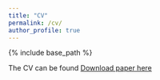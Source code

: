 ```yaml
---
title: "CV"
permalink: /cv/
author_profile: true
---
```


{% include base_path %}

The CV can be found [Download paper here](https://journals.plos.org/plosgenetics/article?id=10.1371/journal.pgen.1009293)
